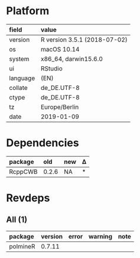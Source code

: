 # Platform

|field    |value                        |
|:--------|:----------------------------|
|version  |R version 3.5.1 (2018-07-02) |
|os       |macOS  10.14                 |
|system   |x86_64, darwin15.6.0         |
|ui       |RStudio                      |
|language |(EN)                         |
|collate  |de_DE.UTF-8                  |
|ctype    |de_DE.UTF-8                  |
|tz       |Europe/Berlin                |
|date     |2019-01-09                   |

# Dependencies

|package |old   |new |Δ  |
|:-------|:-----|:---|:--|
|RcppCWB |0.2.6 |NA  |*  |

# Revdeps

## All (1)

|package  |version |error |warning |note |
|:--------|:-------|:-----|:-------|:----|
|polmineR |0.7.11  |      |        |     |

